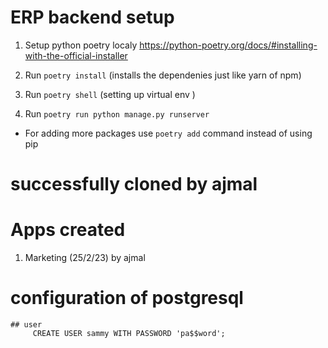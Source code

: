 # ERP backend setup 


1. Setup python poetry localy 
https://python-poetry.org/docs/#installing-with-the-official-installer

2. Run `poetry install` (installs the dependenies just like yarn of npm)
2. Run  `poetry shell` (setting up virtual env )
3. Run `poetry run python manage.py runserver`


* For adding more packages use `poetry add` command instead of using pip
# successfully cloned by ajmal 

# Apps created
1. Marketing (25/2/23) by ajmal


# configuration of postgresql

    ## user
         CREATE USER sammy WITH PASSWORD 'pa$$word';



